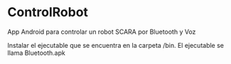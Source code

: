 ControlRobot
============

App Android para controlar un robot SCARA por Bluetooth y Voz


Instalar el ejecutable que se encuentra en la carpeta /bin. El ejecutable se llama Bluetooth.apk 
